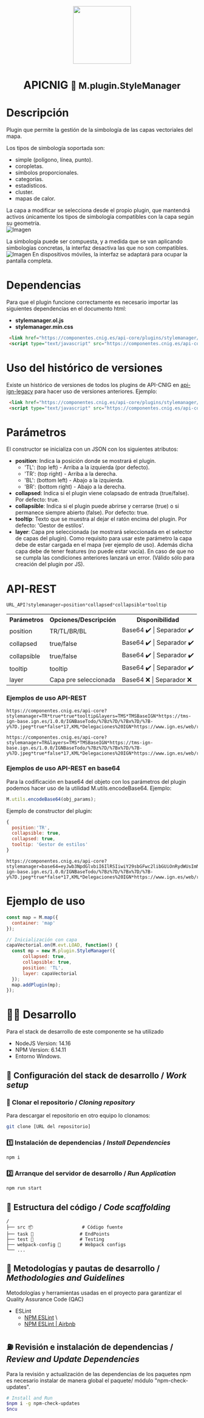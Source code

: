 
<p align="center">
  <img src="https://www.ign.es/resources/viewer/images/logoApiCnig0.5.png" height="152" />
</p>
<h1 align="center"><strong>APICNIG</strong> <small>🔌 M.plugin.StyleManager</small></h1>


# Descripción

Plugin que permite la gestión de la simbología de las capas vectoriales del mapa.
 
Los tipos de simbología soportada son: 
- simple (polígono, línea, punto).
- coropletas.
- símbolos proporcionales. 
- categorías. 
- estadísticos. 
- cluster.
- mapas de calor. 

La capa a modificar se selecciona desde el propio plugin, que mantendrá activos únicamente los tipos de simbología compatibles con la capa según su geometría.  
![Imagen](./docs/images/StyleManager3.PNG)
 
La simbología puede ser compuesta, y a medida que se van aplicando simbologías concretas, la interfaz desactiva las que no son compatibles.  
![Imagen](./docs/images/StyleManager4.PNG)
En dispositivos móviles, la interfaz se adaptará para ocupar la pantalla completa.


# Dependencias

Para que el plugin funcione correctamente es necesario importar las siguientes dependencias en el documento html:

- **stylemanager.ol.js**
- **stylemanager.min.css**

```html
 <link href="https://componentes.cnig.es/api-core/plugins/stylemanager/stylemanager.ol.min.css" rel="stylesheet" />
 <script type="text/javascript" src="https://componentes.cnig.es/api-core/plugins/stylemanager/stylemanager.ol.min.js"></script>
```

# Uso del histórico de versiones

Existe un histórico de versiones de todos los plugins de API-CNIG en [api-ign-legacy](https://github.com/IGN-CNIG/API-CNIG/tree/master/api-ign-legacy/plugins) para hacer uso de versiones anteriores.
Ejemplo:
```html
 <link href="https://componentes.cnig.es/api-core/plugins/stylemanager/stylemanager-1.0.0.ol.min.css" rel="stylesheet" />
 <script type="text/javascript" src="https://componentes.cnig.es/api-core/plugins/stylemanager/stylemanager-1.0.0.ol.min.js"></script>
```

# Parámetros

El constructor se inicializa con un JSON con los siguientes atributos:

- **position**: Indica la posición donde se mostrará el plugin.
  - 'TL': (top left) - Arriba a la izquierda (por defecto).
  - 'TR': (top right) - Arriba a la derecha.
  - 'BL': (bottom left) - Abajo a la izquierda.
  - 'BR': (bottom right) - Abajo a la derecha.
- **collapsed**: Indica si el plugin viene colapsado de entrada (true/false). Por defecto: true.
- **collapsible**: Indica si el plugin puede abrirse y cerrarse (true) o si permanece siempre abierto (false). Por defecto: true.
- **tooltip**: Texto que se muestra al dejar el ratón encima del plugin. Por defecto: 'Gestor de estilos'.
- **layer**: Capa pre seleccionada (se mostrará seleccionada en el selector de capas del plugin).
Como requisito para usar este parámetro la capa debe de estar cargada en el mapa (ver ejemplo de uso). Además dicha capa debe de tener features (no puede estar vacía).
En caso de que no se cumpla las condiciones anteriores lanzará un error. 
(Válido sólo para creación del plugin por JS).

# API-REST

```javascript
URL_API?stylemanager=position*collapsed*collapsible*tooltip
```

<table>
  <tr>
    <th>Parámetros</th>
    <th>Opciones/Descripción</th>
    <th>Disponibilidad</th>
  </tr>
  <tr>
    <td>position</td>
    <td>TR/TL/BR/BL</td>
    <td>Base64 ✔️ | Separador ✔️</td>
  </tr>
  <tr>
    <td>collapsed</td>
    <td>true/false</td>
    <td>Base64 ✔️ | Separador ✔️</td>
  </tr>
  <tr>
    <td>collapsible</td>
    <td>true/false</td>
    <td>Base64 ✔️ | Separador ✔️</td>
  </tr>
  <tr>
    <td>tooltip</td>
    <td>tooltip</td>
    <td>Base64 ✔️ | Separador ✔️</td>
  </tr>
  <tr>
    <td>layer</td>
    <td>Capa pre seleccionada</td>
    <td>Base64 ❌ | Separador ❌</td>
  </tr>
</table>

### Ejemplos de uso API-REST

```
https://componentes.cnig.es/api-core?stylemanager=TR*true*true*tooltip&layers=TMS*TMSBaseIGN*https://tms-ign-base.ign.es/1.0.0/IGNBaseTodo/%7Bz%7D/%7Bx%7D/%7B-y%7D.jpeg*true*false*17,KML*Delegaciones%20IGN*https://www.ign.es/web/resources/delegaciones/delegacionesIGN.kml*true*true
```

```
https://componentes.cnig.es/api-core?stylemanager=TR&layers=TMS*TMSBaseIGN*https://tms-ign-base.ign.es/1.0.0/IGNBaseTodo/%7Bz%7D/%7Bx%7D/%7B-y%7D.jpeg*true*false*17,KML*Delegaciones%20IGN*https://www.ign.es/web/resources/delegaciones/delegacionesIGN.kml*true*true
```

### Ejemplos de uso API-REST en base64

Para la codificación en base64 del objeto con los parámetros del plugin podemos hacer uso de la utilidad M.utils.encodeBase64.
Ejemplo:
```javascript
M.utils.encodeBase64(obj_params);
```

Ejemplo de constructor del plugin: 
```javascript
{
  position:'TR',
  collapsible: true,
  collapsed: true,
  tooltip: 'Gestor de estilos'
}
```
```
https://componentes.cnig.es/api-core?stylemanager=base64=eyJwb3NpdGlvbiI6IlRSIiwiY29sbGFwc2libGUiOnRydWUsImNvbGxhcHNlZCI6dHJ1ZSwidG9vbHRpcCI6Ikdlc3RvciBkZSBlc3RpbG9zIn0=&layers=TMS*TMSBaseIGN*https://tms-ign-base.ign.es/1.0.0/IGNBaseTodo/%7Bz%7D/%7Bx%7D/%7B-y%7D.jpeg*true*false*17,KML*Delegaciones%20IGN*https://www.ign.es/web/resources/delegaciones/delegacionesIGN.kml*true*true
```

# Ejemplo de uso

```javascript
const map = M.map({
  container: 'map'
});

// Inicialización con capa
capaVectorial.on(M.evt.LOAD, function() {
  const mp = new M.plugin.StyleManager({
      collapsed: true,
      collapsible: true,
      position: 'TL',
      layer: capaVectorial
  });
  map.addPlugin(mp);
});
```  


# 👨‍💻 Desarrollo

Para el stack de desarrollo de este componente se ha utilizado

* NodeJS Version: 14.16
* NPM Version: 6.14.11
* Entorno Windows.

## 📐 Configuración del stack de desarrollo / *Work setup*


### 🐑 Clonar el repositorio / *Cloning repository*

Para descargar el repositorio en otro equipo lo clonamos:

```bash
git clone [URL del repositorio]
```

### 1️⃣ Instalación de dependencias / *Install Dependencies*

```bash
npm i
```

### 2️⃣ Arranque del servidor de desarrollo / *Run Application*

```bash
npm run start
```

## 📂 Estructura del código / *Code scaffolding*

```any
/
├── src 📦                  # Código fuente
├── task 📁                 # EndPoints
├── test 📁                 # Testing
├── webpack-config 📁       # Webpack configs
└── ...
```
## 📌 Metodologías y pautas de desarrollo / *Methodologies and Guidelines*

Metodologías y herramientas usadas en el proyecto para garantizar el Quality Assurance Code (QAC)

* ESLint
  * [NPM ESLint](https://www.npmjs.com/package/eslint) \
  * [NPM ESLint | Airbnb](https://www.npmjs.com/package/eslint-config-airbnb)

## ⛽️ Revisión e instalación de dependencias / *Review and Update Dependencies*

Para la revisión y actualización de las dependencias de los paquetes npm es necesario instalar de manera global el paquete/ módulo "npm-check-updates".

```bash
# Install and Run
$npm i -g npm-check-updates
$ncu
```
